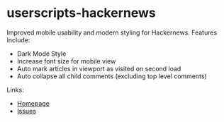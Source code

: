 # userscripts-hackernews

Improved mobile usability and modern styling for Hackernews.
Features Include:
* Dark Mode Style
* Increase font size for mobile view
* Auto mark articles in viewport as visited on second load
* Auto collapse all child comments (excluding top level comments)

Links:
* [Homepage](https://greasyfork.org/en/scripts/449198-hackernews-modern)
* [Issues](https://github.com/sagiegurari/userscripts-hackernews/issues)
